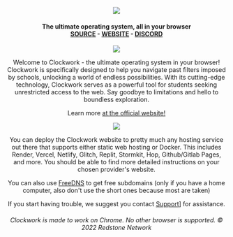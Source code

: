 <p align="center">
  <img src="https://black_hole-3kf-1-v0606342.deta.app/api/photo/vb2xd6rwbarc.png" align="center">
</p>

<h4 align="center">
  The ultimate operating system, all in your browser<br>
  <a href="https://gitlab.com/lukasexists/redstone-nw.netlify.app/-/tree/main/clockwork-app">SOURCE</a> - <a href="https://clockwork-os.vercel.app/">WEBSITE</a> - <a href="https://discord.gg/Sb8NzVbqX8">DISCORD</a><br>
</h4>

<!-- ABOUT SECTION -->
<p align="center">
  <img src="https://black_hole-3kf-1-v0606342.deta.app/api/photo/kfsbywrgp46y.png" align="center">
</p>

<p align="center">
  Welcome to Clockwork - the ultimate operating system in your browser! Clockwork is specifically designed to help you navigate past filters imposed by schools, unlocking a world of endless possibilities. With its cutting-edge technology, Clockwork serves as a powerful tool for students seeking unrestricted access to the web. Say goodbye to limitations and hello to boundless exploration. 
</p>

<p align="center">
  Learn more <a href="https://clockwork-os.vercel.app/">at the official website!</a>
</p>

<!-- HOSTING SECTION -->
<p align="center">
  <img src="https://black_hole-3kf-1-v0606342.deta.app/api/photo/h3tb0628cpg4.png" align="center">
</p>

<p align="center">
  You can deploy the Clockwork website to pretty much any hosting service out there that supports either static web hosting or Docker. This includes Render, Vercel, Netlify, Glitch, Replit, Stormkit, Hop, Github/Gitlab Pages, and more. You should be able to find more detailed instructions on your chosen provider's website.
</p>
<p align="center">
  You can also use <a href="https://freedns.afraid.org/">FreeDNS</a> to get free subdomains (only if you have a home computer, also don't use the short ones because most are taken)
</p>
<p align="center">
  If you start having trouble, we suggest you contact <a href="mailto:support@mail.redstonenetwork.rit.cl">Support</a>] for assistance.
</p>

<!-- FOOTER -->
<h6 align="center">
  Clockwork is made to work on Chrome. No other browser is supported.
  <i>© 2022 Redstone Network</i>
</h6>